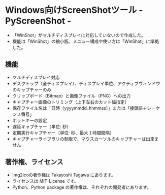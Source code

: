 # Windows向けScreenShotツール - PyScreenShot -

- 「WinShot」がマルチディスプレイに対応していないので作成した。
- 機能は「WinShot」の縮小版。メニュー構成や使い方は「WinShot」に準拠した。

## 機能

- マルチディスプレイ対応
- デスクトップ（全ディスプレイ）、ディスプレイ単位、アクティブウィンドウのキャプチャーのみ
- クリップボード（Bitmap）と画像ファイル（PNG）への出力
- キャプチャー画像のトリミング（上下左右のカット幅指定）
- 保存ファイル名は「日時（yyyymmdd_hhmmss）」または「接頭語＋シーケンス番号」
- ホットキーの設定
- 遅延キャプチャー（単位: 秒）
- 定期実行キャプチャー（単位: 秒、最大１時間間隔）
- キャプチャーライブラリの制限で、マウスカーソルのキャプチャーは出来ません

## 著作権、ライセンス ##

- img2icoの著作権は Takayoshi Tagawa にあります。
- ライセンスは MIT-License です。
- Python、Python package の著作権は、それぞれの開発者にあります。
